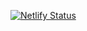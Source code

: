 [![Netlify Status](https://api.netlify.com/api/v1/badges/6a9b2d01-4ac9-457a-8b8f-1ec30de34dc5/deploy-status)](https://app.netlify.com/sites/redgyro/deploys)
